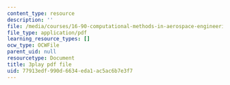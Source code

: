 ```yaml
---
content_type: resource
description: ''
file: /media/courses/16-90-computational-methods-in-aerospace-engineering-spring-2014/77913edf990d6634eda1ac5ac6b7e3f7_8ulQDwKTBOc.pdf
file_type: application/pdf
learning_resource_types: []
ocw_type: OCWFile
parent_uid: null
resourcetype: Document
title: 3play pdf file
uid: 77913edf-990d-6634-eda1-ac5ac6b7e3f7
---
```

